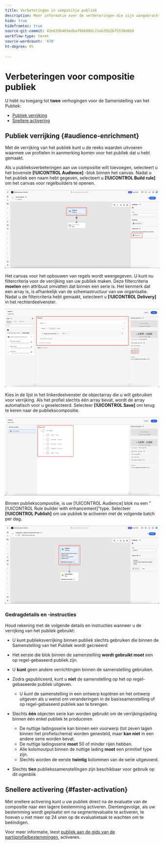 ```yaml
---
title: Verbeteringen in compositie publiek
description: Meer informatie over de verbeteringen die zijn aangebracht in Audience Composition met de verrijking van het publiek en snellere activering.
hide: true
hidefromtoc: true
source-git-commit: 42e639b403edbaf666d8bc21eb35b2b75530d6b0
workflow-type: tm+mt
source-wordcount: '470'
ht-degree: 0%

---
```



# Verbeteringen voor compositie publiek

U hebt nu toegang tot **twee** verhogingen voor de Samenstelling van het Publiek:

- [Publiek verrijking](#audience-enrichment)
- [Snellere activering](#faster-activation)

## Publiek verrijking {#audience-enrichment}

Met de verrijking van het publiek kunt u de reeks waarden uitvoeren waarmee uw profielen in aanmerking komen voor het publiek dat u hebt gemaakt.

Als u publieksverbeteringen aan uw compositie wilt toevoegen, selecteert u het bovenste **[!UICONTROL Audience]** -blok binnen het canvas. Nadat u het publiek een naam hebt gegeven, selecteert u **[!UICONTROL Build rule]** om het canvas voor regelbuilders te openen.

![&#x200B; het blok van het Publiek wordt benadrukt, evenals de de regelknoop van de Bouwstijl.](/help/segmentation/images/ui/composition-enhancements/select-build-rule.png)

Het canvas voor het opbouwen van regels wordt weergegeven. U kunt nu filtercriteria voor de verrijking van uw publiek maken. Deze filtercriteria **moeten** een attribuut omvatten dat binnen een serie is. Het kenmerk dat een array is, is afhankelijk van de schemastructuur van uw organisatie. Nadat u de filtercriteria hebt gemaakt, selecteert u **[!UICONTROL Delivery]** in het rechterdeelvenster.

![&#x200B; het canvas van de regelbouwer toont een voorbeeld van een publiek dat verbeteringen kan hebben. De knoop van de Levering wordt ook benadrukt.](/help/segmentation/images/ui/composition-enhancements/view-delivery.png)

Kies in de lijst in het linkerdeelvenster de objectarray die u wilt gebruiken voor verrijking. Als het profiel slechts één array bevat, wordt de array automatisch voor u geselecteerd. Selecteer **[!UICONTROL Save]** om terug te keren naar de publiekscompositie.

<!-- , as well as the fields you want to be used in the enrichment. -->

![&#x200B; de schemaboom voor de verrijkingsboom wordt getoond.](/help/segmentation/images/ui/composition-enhancements/view-schema-tree.png)

Binnen publiekscompositie, is uw [!UICONTROL Audience] blok nu een &quot;[!UICONTROL Rule builder with enhancement]&quot;type. Selecteer **[!UICONTROL Publish]** om uw publiek te activeren met de volgende batch per dag.

![&#x200B; het blok van het Publiek wordt benadrukt, tonend dat een publiek met verrijking wordt toegevoegd.](/help/segmentation/images/ui/composition-enhancements/rule-builder-with-enrichment.png)

### Gedragdetails en -instructies

Houd rekening met de volgende details en instructies wanneer u de verrijking van het publiek gebruikt:

- U kunt publieksverrijking binnen publiek slechts gebruiken die binnen de Samenstelling van het Publiek wordt gecreeerd
- Het eerste die blok binnen de samenstelling **wordt gebruikt moet** een op regel-gebaseerd publiek zijn.
- U **kunt** geen andere verrichtingen binnen de samenstelling gebruiken.
- Zodra gepubliceerd, kunt u **niet** de samenstelling op het op regel-gebaseerde publiek uitgeven.

   - U *kunt* de samenstelling in een ontwerp kopiëren en het ontwerp uitgeven als u wenst om veranderingen in de basissamenstelling of op regel-gebaseerd publiek aan te brengen.

- Slechts **één** objecten serie kan worden gebruikt om de verrijkingslading binnen één enkel publiek te produceren

   - De nuttige ladingsserie kan binnen een voorwerp (tot zeven lagen binnen het profielschema) worden genesteld, maar **kan niet** in een andere serie worden bevat.
   - De nuttige ladingsserie **moet** 50 of minder rijen hebben.
   - Alle kolomoutput binnen de nuttige lading **moet** een primitief type zijn.
   - Slechts worden de eerste **twintig** kolommen van de serie uitgevoerd.

- Slechts **tien** publiekssamenstellingen zijn beschikbaar voor gebruik op dit ogenblik

## Snellere activering {#faster-activation}

Met snellere activering kunt u uw publiek direct na de evaluatie van de compositie naar een lagere bestemming activeren. Dientengevolge, als uw bestemming wordt geplaatst om na segmentevaluatie te activeren, te hoeven u niet meer op 24 uren op de evaluatietaak te wachten om te beëindigen.

Voor meer informatie, leest [&#x200B; publiek aan de gids van de partijprofielbestemmingen &#x200B;](/help/destinations/ui/activate-batch-profile-destinations.md#export-full-files) activeren.
